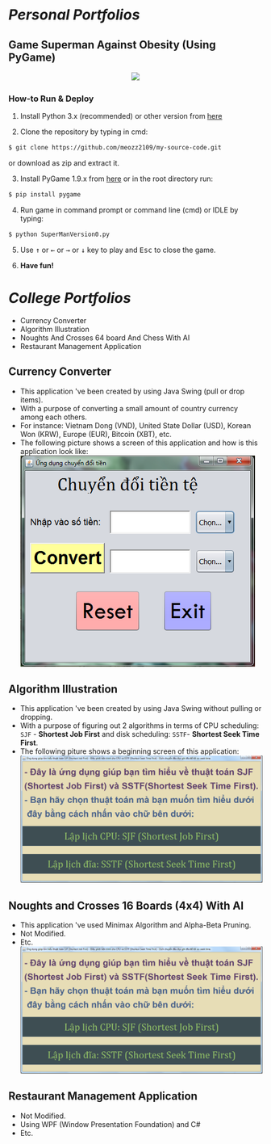 # *Personal Portfolios*
## Game Superman Against Obesity (Using PyGame)
<p align="center">
  <img height="300" src="https://www.filesilo.co.uk/wp-content/uploads/2014/10/pygame.jpg" >
</p>

### How-to Run & Deploy

1. Install Python 3.x (recommended) or other version from [here](https://www.python.org/downloads/)

2. Clone the repository by typing in cmd:

```bash
$ git clone https://github.com/meozz2109/my-source-code.git
```

or download as zip and extract it.

3. Install PyGame 1.9.x from [here](http://www.pygame.org/download.shtml) or in the root directory run:

```bash
$ pip install pygame
```

4. Run game in command prompt or command line (cmd) or IDLE by typing:

```bash
$ python SuperManVersion0.py
```

5. Use <kbd>&uarr;</kbd> or <kbd>&larr;</kbd> or <kbd>&rarr;</kbd> or <kbd>&darr;</kbd> key to play and <kbd>Esc</kbd> to close the game.

6. ****Have fun!****


# *College Portfolios*
* Currency Converter
* Algorithm Illustration
* Noughts And Crosses 64 board And Chess With AI
* Restaurant Management Application
## Currency Converter
* This application 've been created by using Java Swing (pull or drop items).
* With a purpose of converting a small amount of country currency among each others.
* For instance: Vietnam Dong (VND), United State Dollar (USD), Korean Won (KRW), Europe (EUR), Bitcoin (XBT), etc.
* The following picture shows a screen of this application and how is this application look like:
[![Screen Shot](Images/CurrencyConverterScreenShot.png)](https://github.com/meozz2109/my-source-code/) 
## Algorithm Illustration
* This application 've been created by using Java Swing without pulling or dropping.
* With a purpose of figuring out 2 algorithms in terms of CPU scheduling: ``SJF`` - **Shortest Job First** and disk scheduling: ``SSTF``- **Shortest Seek Time First**.
* The following piture shows a beginning screen of this application:
[![Screen Shot](Images/AlgorithmClarificationScreenShot.png)](https://github.com/meozz2109/my-source-code/)
## Noughts and Crosses 16 Boards (4x4) With AI
* This application 've used Minimax Algorithm and Alpha-Beta Pruning.
* Not Modified.
* Etc.
[![Screen Shot](Images/AlgorithmClarificationScreenShot.png)](https://github.com/meozz2109/my-source-code/)
## Restaurant Management Application
* Not Modified.
* Using WPF (Window Presentation Foundation) and C#
* Etc.
